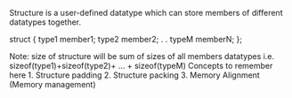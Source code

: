 Structure is a user-defined datatype which can store members of different datatypes together.

struct <Tag> {
  type1 member1;
  type2 member2;
  .
  .
  typeM memberN;
}<varible name>;

Note: size of structure will be sum of sizes of all members datatypes i.e. sizeof(type1)+sizeof(type2)+ ... + sizeof(typeM)
     Concepts to remember here
	1. Structure padding
	2. Structure packing
	3. Memory Alignment (Memory management)
